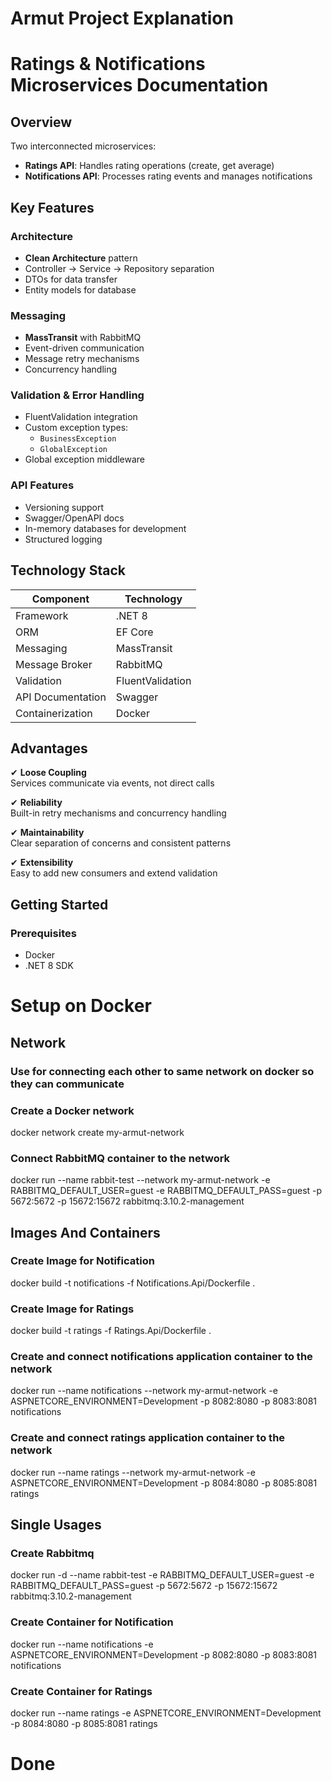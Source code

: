 ﻿


# Armut Project Explanation

# Ratings & Notifications Microservices Documentation

## Overview

Two interconnected microservices:
- **Ratings API**: Handles rating operations (create, get average)
- **Notifications API**: Processes rating events and manages notifications

## Key Features

### Architecture
- **Clean Architecture** pattern
- Controller → Service → Repository separation
- DTOs for data transfer
- Entity models for database

### Messaging
- **MassTransit** with RabbitMQ
- Event-driven communication
- Message retry mechanisms
- Concurrency handling

### Validation & Error Handling
- FluentValidation integration
- Custom exception types:
  - `BusinessException`
  - `GlobalException`
- Global exception middleware

### API Features
- Versioning support
- Swagger/OpenAPI docs
- In-memory databases for development
- Structured logging

## Technology Stack

| Component          | Technology       |
|--------------------|------------------|
| Framework          | .NET 8           |
| ORM                | EF Core          |
| Messaging          | MassTransit      |
| Message Broker     | RabbitMQ         |
| Validation         | FluentValidation |
| API Documentation  | Swagger          |
| Containerization   | Docker           |

## Advantages

✔ **Loose Coupling**  
Services communicate via events, not direct calls

✔ **Reliability**  
Built-in retry mechanisms and concurrency handling

✔ **Maintainability**  
Clear separation of concerns and consistent patterns

✔ **Extensibility**  
Easy to add new consumers and extend validation

## Getting Started

### Prerequisites
- Docker
- .NET 8 SDK

# Setup on Docker

## Network
###  Use for connecting each other to same network on docker so they can communicate
###  Create a Docker network
docker network create my-armut-network  

###  Connect RabbitMQ container to the network
docker run --name rabbit-test --network my-armut-network -e RABBITMQ_DEFAULT_USER=guest -e RABBITMQ_DEFAULT_PASS=guest -p 5672:5672 -p 15672:15672 rabbitmq:3.10.2-management

## Images And Containers

###  Create Image for Notification
docker build -t notifications -f Notifications.Api/Dockerfile . 
###  Create Image for Ratings
docker build -t ratings -f Ratings.Api/Dockerfile .


###  Create and connect notifications application container to the network
docker run --name notifications --network my-armut-network -e ASPNETCORE_ENVIRONMENT=Development -p 8082:8080 -p 8083:8081 notifications
###  Create and connect ratings application container to the network
docker run --name ratings --network my-armut-network -e ASPNETCORE_ENVIRONMENT=Development -p 8084:8080 -p 8085:8081 ratings


## Single Usages
### Create Rabbitmq
docker run -d --name rabbit-test -e RABBITMQ_DEFAULT_USER=guest -e RABBITMQ_DEFAULT_PASS=guest -p 5672:5672 -p 15672:15672 rabbitmq:3.10.2-management
### Create Container for Notification
docker run --name notifications -e ASPNETCORE_ENVIRONMENT=Development -p 8082:8080 -p 8083:8081 notifications
### Create Container for Ratings
docker run --name ratings -e ASPNETCORE_ENVIRONMENT=Development -p 8084:8080 -p 8085:8081 ratings
# Done